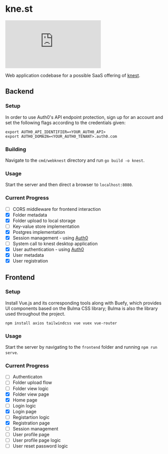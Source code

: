 # kne.st
[![Go Report Card](https://goreportcard.com/badge/github.com/adcrn/kne.st)](https://goreportcard.com/report/github.com/adcrn/kne.st)

Web application codebase for a possible SaaS offering of [knest](https://github.com/adcrn/knest).

## Backend
### Setup
In order to use Auth0's API endpoint protection, sign up for an account and set
the following flags according to the credentials given:
```
export AUTH0_API_IDENTIFIER=<YOUR_AUTH0_API>
export AUTH0_DOMAIN=<YOUR_AUTH0_TENANT>.auth0.com
```

### Building
Navigate to the `cmd/webknest` directory and run `go build -o knest`.

### Usage
Start the server and then direct a browser to `localhost:8080`.

### Current Progress
- [ ] CORS middleware for frontend interaction
- [x] Folder metadata
- [x] Folder upload to local storage
- [ ] Key-value store implementation
- [x] Postgres implementation
- [x] Session management - using [Auth0](https://auth0.com)
- [ ] System call to knest desktop application
- [x] User authentication - using [Auth0](https://auth0.com)
- [x] User metadata
- [x] User registration

## Frontend
### Setup
Install Vue.js and its corresponding tools along with Buefy, which provides UI components based on the Bulma CSS library; Bulma is also the library used throughout the project.
```
npm install axios tailwindcss vue vuex vue-router
```

### Usage
Start the server by navigating to the `frontend` folder and running `npm run
serve`.

### Current Progress
- [ ] Authenticaton
- [ ] Folder upload flow
- [ ] Folder view logic
- [x] Folder view page
- [x] Home page
- [ ] Login logic
- [x] Login page
- [ ] Registartion logic
- [x] Registration page
- [ ] Session management
- [ ] User profile page
- [ ] User profile page logic
- [ ] User reset password logic
